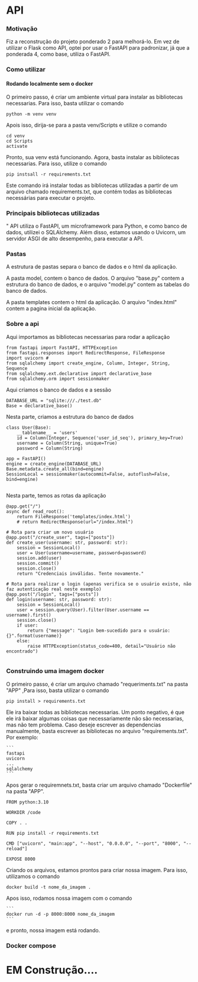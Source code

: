 
# API

### <b>Motivação</b> </h3>


Fiz a reconstrução do projeto ponderado 2 para melhorá-lo. Em vez de utilizar o Flask como API, optei por usar o FastAPI para padronizar, já que a ponderada 4, como base, utiliza o FastAPI.


### <b>Como utilizar</b> </h3>

#### Rodando localmente sem o docker

O primeiro passo, é criar um ambiente virtual para instalar as bibliotecas necessarias. Para isso, basta utilizar o comando
 
```
python -m venv venv
```
Apois isso, dirija-se para a pasta venv/Scripts e utilize o comando

```
cd venv
cd Scripts
activate
```
Pronto, sua venv está funcionando. Agora, basta instalar as bibliotecas necessarias. Para isso, utilize o comando

```
pip instsall -r requirements.txt

```
 Este comando irá instalar todas as bibliotecas utilizadas a partir de um arquivo chamado requirements.txt, que contém todas as bibliotecas necessárias para executar o projeto.

### Principais bibliotecas utilizadas

" API utiliza o FastAPI, um microframework para Python, e como banco de dados, utilizei o SQLAlchemy. Além disso, estamos usando o Uvicorn, um servidor ASGI de alto desempenho, para executar a API.


### <b>Pastas</b> </h3>

A estrutura de pastas separa o banco de dados e o html da aplicação. 

A pasta model, contem o banco de dados. O arquivo "base.py" contem a estrutura do banco de dados, e o arquivo "model.py" contem as tabelas do banco de dados.

A pasta templates contem o html da aplicação. O arquivo "index.html" contem a pagina inicial da aplicação.

### <b>Sobre a api</b> </h3>

Aqui importamos as bibliotecas necessarias para rodar a aplicação


```
from fastapi import FastAPI, HTTPException
from fastapi.responses import RedirectResponse, FileResponse 
import uvicorn #
from sqlalchemy import create_engine, Column, Integer, String, Sequence
from sqlalchemy.ext.declarative import declarative_base
from sqlalchemy.orm import sessionmaker

```
Aqui criamos o banco de dados e a sessão

```
DATABASE_URL = "sqlite:///./test.db"
Base = declarative_base()
```
Nesta parte, criamos a estrutura do banco de dados

```
class User(Base):
    __tablename__ = 'users'
    id = Column(Integer, Sequence('user_id_seq'), primary_key=True)
    username = Column(String, unique=True)
    password = Column(String)

app = FastAPI()
engine = create_engine(DATABASE_URL)
Base.metadata.create_all(bind=engine)
SessionLocal = sessionmaker(autocommit=False, autoflush=False, bind=engine)


```

Nesta parte, temos as rotas da aplicação

```
@app.get("/")
async def read_root():
    return FileResponse('templates/index.html')
    # return RedirectResponse(url="/index.html")

# Rota para criar um novo usuário
@app.post("/create_user", tags=["posts"])
def create_user(username: str, password: str):
    session = SessionLocal()
    user = User(username=username, password=password)
    session.add(user)
    session.commit()
    session.close()
    return "Credenciais inválidas. Tente novamente."

# Rota para realizar o login (apenas verifica se o usuário existe, não faz autenticação real neste exemplo)
@app.post("/login", tags=["posts"])
def login(username: str, password: str):
    session = SessionLocal()
    user = session.query(User).filter(User.username == username).first()
    session.close()
    if user:
        return {"message": "Login bem-sucedido para o usuário: {}".format(username)}
    else:
        raise HTTPException(status_code=400, detail="Usuário não encontrado")


```

### Construindo uma imagem docker

O primeiro passo, é criar um arquivo chamado "requeriments.txt" na pasta "APP" ,Para isso, basta utilizar o comando
 
``` 
pip install > requirements.txt

```
Ele ira baixar todas as bibliotecas necessarias. Um ponto negativo, é que ele irá baixar algumas coisas que necessariamente não são necessarias, mas não tem problema.
Caso deseje escrever as dependencias manualmente, basta escrever as bibliotecas no arquivo "requirements.txt".
Por exemplo:
    
    ```
    fastapi
    uvicorn
    ...
    sqlalchemy
    ```

Apos gerar o requiremnets.txt, basta criar um arquivo chamado "Dockerfile" na pasta "APP".
```
FROM python:3.10

WORKDIR /code

COPY . .

RUN pip install -r requirements.txt

CMD ["uvicorn", "main:app", "--host", "0.0.0.0", "--port", "8000", "--reload"]

EXPOSE 8000
```

Criando os arquivos, estamos prontos para criar nossa imagem.
Para isso, utilizamos o comando

```
docker build -t nome_da_imagem .
```
Apos isso, rodamos nossa imagem com o comando
    
    ```
    docker run -d -p 8000:8000 nome_da_imagem
    ```
e pronto, nossa imagem está rodando.

### Docker compose


<h1>EM Construção....



